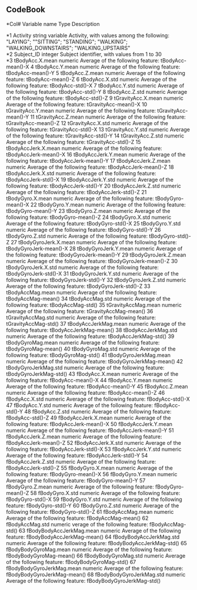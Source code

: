 ## CodeBook

*Col#	Variable name			Type		Description	
				
*1	Activity			string variable	Activity, with values among the following: 
							"LAYING"; ""SITTING"; "STANDING"; "WALKING"; 
							"WALKING_DOWNSTAIRS"; "WALKING_UPSTAIRS"	
*2	Subject_ID			integer		Subject identifier, with values from 1 to 30	
*3	tBodyAcc.X.mean			numeric		Average of the following feature:	tBodyAcc-mean()-X
4	tBodyAcc.Y.mean			numeric		Average of the following feature:	tBodyAcc-mean()-Y
5	tBodyAcc.Z.mean			numeric		Average of the following feature:	tBodyAcc-mean()-Z
6	tBodyAcc.X.std			numeric		Average of the following feature:	tBodyAcc-std()-X
7	tBodyAcc.Y.std			numeric		Average of the following feature:	tBodyAcc-std()-Y
8	tBodyAcc.Z.std			numeric		Average of the following feature:	tBodyAcc-std()-Z
9	tGravityAcc.X.mean		numeric		Average of the following feature:	tGravityAcc-mean()-X
10	tGravityAcc.Y.mean		numeric		Average of the following feature:	tGravityAcc-mean()-Y
11	tGravityAcc.Z.mean		numeric		Average of the following feature:	tGravityAcc-mean()-Z
12	tGravityAcc.X.std		numeric		Average of the following feature:	tGravityAcc-std()-X
13	tGravityAcc.Y.std		numeric		Average of the following feature:	tGravityAcc-std()-Y
14	tGravityAcc.Z.std		numeric		Average of the following feature:	tGravityAcc-std()-Z
15	tBodyAccJerk.X.mean		numeric		Average of the following feature:	tBodyAccJerk-mean()-X
16	tBodyAccJerk.Y.mean		numeric		Average of the following feature:	tBodyAccJerk-mean()-Y
17	tBodyAccJerk.Z.mean		numeric		Average of the following feature:	tBodyAccJerk-mean()-Z
18	tBodyAccJerk.X.std		numeric		Average of the following feature:	tBodyAccJerk-std()-X
19	tBodyAccJerk.Y.std		numeric		Average of the following feature:	tBodyAccJerk-std()-Y
20	tBodyAccJerk.Z.std		numeric		Average of the following feature:	tBodyAccJerk-std()-Z
21	tBodyGyro.X.mean		numeric		Average of the following feature:	tBodyGyro-mean()-X
22	tBodyGyro.Y.mean		numeric		Average of the following feature:	tBodyGyro-mean()-Y
23	tBodyGyro.Z.mean		numeric		Average of the following feature:	tBodyGyro-mean()-Z
24	tBodyGyro.X.std			numeric		Average of the following feature:	tBodyGyro-std()-X
25	tBodyGyro.Y.std			numeric		Average of the following feature:	tBodyGyro-std()-Y
26	tBodyGyro.Z.std			numeric		Average of the following feature:	tBodyGyro-std()-Z
27	tBodyGyroJerk.X.mean		numeric		Average of the following feature:	tBodyGyroJerk-mean()-X
28	tBodyGyroJerk.Y.mean		numeric		Average of the following feature:	tBodyGyroJerk-mean()-Y
29	tBodyGyroJerk.Z.mean		numeric		Average of the following feature:	tBodyGyroJerk-mean()-Z
30	tBodyGyroJerk.X.std		numeric		Average of the following feature:	tBodyGyroJerk-std()-X
31	tBodyGyroJerk.Y.std		numeric		Average of the following feature:	tBodyGyroJerk-std()-Y
32	tBodyGyroJerk.Z.std		numeric		Average of the following feature:	tBodyGyroJerk-std()-Z
33	tBodyAccMag.mean		numeric		Average of the following feature:	tBodyAccMag-mean()
34	tBodyAccMag.std			numeric		Average of the following feature:	tBodyAccMag-std()
35	tGravityAccMag.mean		numeric		Average of the following feature:	tGravityAccMag-mean()
36	tGravityAccMag.std		numeric		Average of the following feature:	tGravityAccMag-std()
37	tBodyAccJerkMag.mean		numeric		Average of the following feature:	tBodyAccJerkMag-mean()
38	tBodyAccJerkMag.std		numeric		Average of the following feature:	tBodyAccJerkMag-std()
39	tBodyGyroMag.mean		numeric		Average of the following feature:	tBodyGyroMag-mean()
40	tBodyGyroMag.std		numeric		Average of the following feature:	tBodyGyroMag-std()
41	tBodyGyroJerkMag.mean		numeric		Average of the following feature:	tBodyGyroJerkMag-mean()
42	tBodyGyroJerkMag.std		numeric		Average of the following feature:	tBodyGyroJerkMag-std()
43	fBodyAcc.X.mean			numeric		Average of the following feature:	fBodyAcc-mean()-X
44	fBodyAcc.Y.mean			numeric		Average of the following feature:	fBodyAcc-mean()-Y
45	fBodyAcc.Z.mean			numeric		Average of the following feature:	fBodyAcc-mean()-Z
46	fBodyAcc.X.std			numeric		Average of the following feature:	fBodyAcc-std()-X
47	fBodyAcc.Y.std			numeric		Average of the following feature:	fBodyAcc-std()-Y
48	fBodyAcc.Z.std			numeric		Average of the following feature:	fBodyAcc-std()-Z
49	fBodyAccJerk.X.mean		numeric		Average of the following feature:	fBodyAccJerk-mean()-X
50	fBodyAccJerk.Y.mean		numeric		Average of the following feature:	fBodyAccJerk-mean()-Y
51	fBodyAccJerk.Z.mean		numeric		Average of the following feature:	fBodyAccJerk-mean()-Z
52	fBodyAccJerk.X.std		numeric		Average of the following feature:	fBodyAccJerk-std()-X
53	fBodyAccJerk.Y.std		numeric		Average of the following feature:	fBodyAccJerk-std()-Y
54	fBodyAccJerk.Z.std		numeric		Average of the following feature:	fBodyAccJerk-std()-Z
55	fBodyGyro.X.mean		numeric		Average of the following feature:	fBodyGyro-mean()-X
56	fBodyGyro.Y.mean		numeric		Average of the following feature:	fBodyGyro-mean()-Y
57	fBodyGyro.Z.mean		numeric		Average of the following feature:	fBodyGyro-mean()-Z
58	fBodyGyro.X.std			numeric		Average of the following feature:	fBodyGyro-std()-X
59	fBodyGyro.Y.std			numeric		Average of the following feature:	fBodyGyro-std()-Y
60	fBodyGyro.Z.std			numeric		Average of the following feature:	fBodyGyro-std()-Z
61	fBodyAccMag.mean		numeric		Average of the following feature:	fBodyAccMag-mean()
62	fBodyAccMag.std			numeric		verage of the following feature:	fBodyAccMag-std()
63	fBodyBodyAccJerkMag.mean	numeric		Average of the following feature:	fBodyBodyAccJerkMag-mean()
64	fBodyBodyAccJerkMag.std		numeric		Average of the following feature:	fBodyBodyAccJerkMag-std()
65	fBodyBodyGyroMag.mean		numeric		Average of the following feature:	fBodyBodyGyroMag-mean()
66	fBodyBodyGyroMag.std		numeric		Average of the following feature:	fBodyBodyGyroMag-std()
67	fBodyBodyGyroJerkMag.mean	numeric		Average of the following feature:	fBodyBodyGyroJerkMag-mean()
68	fBodyBodyGyroJerkMag.std	numeric		Average of the following feature:	fBodyBodyGyroJerkMag-std()
